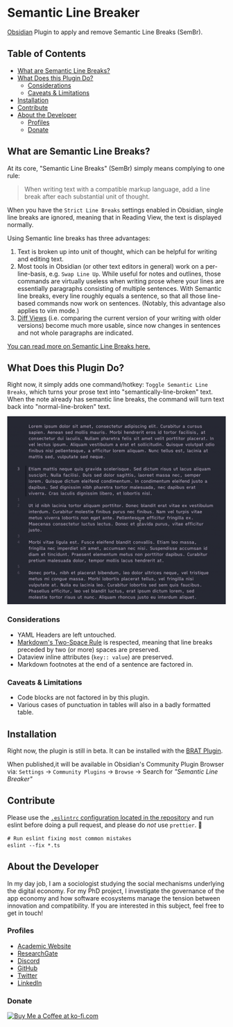 # Semantic Line Breaker

<!-- ![](https://img.shields.io/github/downloads/chrisgrieser/obsidian-sembr/total?label=Total%20Downloads&style=plastic) ![](https://img.shields.io/github/v/release/chrisgrieser/obsidian-sembr?label=Latest%20Release&style=plastic) [![](https://img.shields.io/badge/changelog-click%20here-FFE800?style=plastic)](Changelog.md) -->

[Obsidian](https://obsidian.md/) Plugin to apply and remove Semantic Line Breaks (SemBr).

## Table of Contents
<!-- MarkdownTOC -->

- [What are Semantic Line Breaks?](#what-are-semantic-line-breaks)
- [What Does this Plugin Do?](#what-does-this-plugin-do)
	- [Considerations](#considerations)
	- [Caveats & Limitations](#caveats--limitations)
- [Installation](#installation)
- [Contribute](#contribute)
- [About the Developer](#about-the-developer)
	- [Profiles](#profiles)
	- [Donate](#donate)

<!-- /MarkdownTOC -->

## What are Semantic Line Breaks?
At its core, "Semantic Line Breaks" (SemBr) simply means complying to one rule:

> When writing text with a compatible markup language, add a line break after each substantial unit of thought.

When you have the `Strict Line Breaks` settings enabled in Obsidian, single line breaks are ignored, meaning that in Reading View, the text is displayed normally.

Using Semantic line breaks has three advantages:
1. Text is broken up into unit of thought, which can be helpful for writing and editing text.
2. Most tools in Obsidian (or other text editors in general) work on a per-line-basis, e.g. `Swap Line Up`. While useful for notes and outlines, those commands are virtually useless when writing prose where your lines are essentially paragraphs consisting of multiple sentences. With Semantic line breaks, every line roughly equals a sentence, so that all those line-based commands now work on sentences. (Notably, this advantage also applies to vim mode.)
3. [Diff Views](https://obsidian.md/plugins?id=obsidian-version-history-diff) (i.e. comparing the current version of your writing with older versions) become much more usable, since now changes in sentences and not whole paragraphs are indicated.

[You can read more on Semantic Line Breaks here.](https://sembr.org/)

## What Does this Plugin Do?
Right now, it simply adds one command/hotkey: `Toggle Semantic Line Breaks`, which turns your prose text into "semantically-line-broken" text. When the note already has semantic line breaks, the command will turn text back into "normal-line-broken" text.

![demo semantic line breaks](/assets/demo-sembr.gif)

### Considerations
- YAML Headers are left untouched.
- [Markdown's Two-Space Rule](https://daringfireball.net/projects/markdown/syntax#p) is respected, meaning that line breaks preceded by two (or more) spaces are preserved.
- Dataview inline attributes (`key:: value`) are preserved.
- Markdown footnotes at the end of a sentence are factored in.

### Caveats & Limitations
- Code blocks are not factored in by this plugin.
- Various cases of punctuation in tables will also in a badly formatted table.

## Installation
Right now, the plugin is still in beta. It can be installed with the [BRAT Plugin](https://github.com/TfTHacker/obsidian42-brat).

When published,it will be available in Obsidian's Community Plugin Browser via: `Settings` → `Community Plugins` → `Browse` → Search for *"Semantic Line Breaker"*

## Contribute
Please use the [`.eslintrc` configuration located in the repository](.eslintrc) and run eslint before doing a pull request, and please do *not* use `prettier`. 🙂

```shell
# Run eslint fixing most common mistakes
eslint --fix *.ts
```

## About the Developer
In my day job, I am a sociologist studying the social mechanisms underlying the digital economy. For my PhD project, I investigate the governance of the app economy and how software ecosystems manage the tension between innovation and compatibility. If you are interested in this subject, feel free to get in touch!

<!-- markdown-link-check-disable -->
### Profiles
- [Academic Website](https://chris-grieser.de/)
- [ResearchGate](https://www.researchgate.net/profile/Christopher-Grieser)
- [Discord](https://discordapp.com/users/462774483044794368/)
- [GitHub](https://github.com/chrisgrieser/)
- [Twitter](https://twitter.com/pseudo_meta)
- [LinkedIn](https://www.linkedin.com/in/christopher-grieser-ba693b17a/)

### Donate
<a href='https://ko-fi.com/Y8Y86SQ91' target='_blank'><img height='36' style='border:0px;height:36px;' src='https://cdn.ko-fi.com/cdn/kofi1.png?v=3' border='0' alt='Buy Me a Coffee at ko-fi.com' /></a>
<!-- markdown-link-check-enable -->
